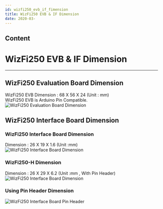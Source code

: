 ```yaml
---
id: wizfi250_evb_if_fimension
title: WizFi250 EVB & IF Dimension
date: 2020-03-
---
```



## Content
# WizFi250 EVB & IF Dimension

-----

## WizFi250 Evaluation Board Dimension

WizFi250 EVB Dimension : 68 X 56 X 24 (Unit : mm)  
WizFi250 EVB is Arduino Pin Compatible. ![WizFi250 Evaluation Board
Dimension](/document_framework/img/products/wizfi250/wizfi250evbdimension/wizfishield_board_outline.png)

## WizFi250 Interface Board Dimension

### WizFi250 Interface Board Dimension

Dimension : 26 X 19 X 1.6 (Unit :mm)  
![WizFi250 Interface Board
Dimension](/document_framework/img/products/wizfi250/wizfi250evbdimension/wizfi250_if_dimension_1.png)

### WizFi250-H Dimension

Dimension : 26 X 29 X 6.2 (Unit :mm , With Pin Header) ![WizFi250
Interface Board
Dimension](/document_framework/img/products/wizfi250/wizfi250evbdimension/wizfi250_if_dimension_2.png)

### Using Pin Header Dimension

![WizFi250 Interface Board Pin
Header](/document_framework/img/products/wizfi250/wizfi250evbdimension/wizfi250_if_ph_dimension.gif)
